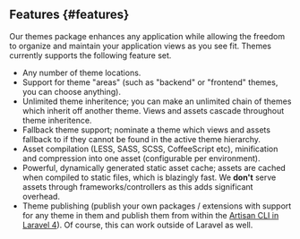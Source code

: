 ## Features {#features}

Our themes package enhances any application while allowing the freedom to organize and maintain your application views as you see fit. Themes currently supports the following feature set.

* Any number of theme locations.
* Support for theme "areas" (such as "backend" or "frontend" themes, you can choose anything).
* Unlimited theme inheritence; you can make an unlimited chain of themes which inherit off another theme. Views and assets cascade throughout theme inheritence.
* Fallback theme support; nominate a theme which views and assets fallback to if they cannot be found in the active theme hierarchy.
* Asset compilation (LESS, SASS, SCSS, CoffeeScript etc), minification and compression into one asset (configurable per environment).
* Powerful, dynamically generated static asset cache; assets are cached when compiled to static files, which is blazingly fast. We **don't** serve assets through frameworks/controllers as this adds significant overhead.
* Theme publishing (publish your own packages / extensions with support for any theme in them and publish them from within the [Artisan CLI in Laravel 4](http://four.laravel.com/docs/artisan)). Of course, this can work outside of Laravel as well.

